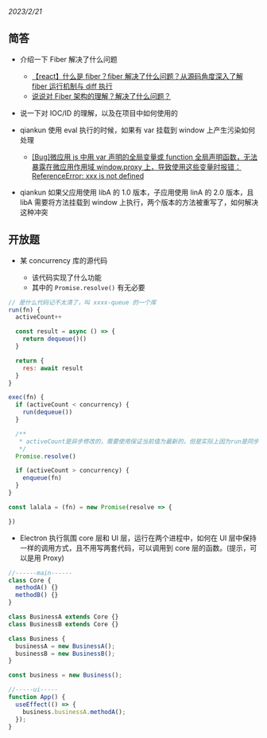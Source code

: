 _2023/2/21_

## 简答

- 介绍一下 Fiber 解决了什么问题

  - [【react】什么是 fiber？fiber 解决了什么问题？从源码角度深入了解 fiber 运行机制与 diff 执行](https://www.cnblogs.com/echolun/p/16414562.html)
  - [说说对 Fiber 架构的理解？解决了什么问题？](https://vue3js.cn/interview/React/Fiber.html)

- 说一下对 IOC/ID 的理解，以及在项目中如何使用的
- qiankun 使用 eval 执行的时候，如果有 var 挂载到 window 上产生污染如何处理

  - [[Bug]微应用 js 中用 var 声明的全局变量或 function 全局声明函数，无法暴露在微应用作用域 window.proxy 上，导致使用这些变量时报错：ReferenceError: xxx is not defined](https://github.com/umijs/qiankun/issues/1170)

- qiankun 如果父应用使用 libA 的 1.0 版本，子应用使用 linA 的 2.0 版本，且 libA 需要将方法挂载到 window 上执行，两个版本的方法被重写了，如何解决这种冲突

## 开放题

- 某 concurrency 库的源代码

  - 该代码实现了什么功能
  - 其中的 `Promise.resolve()` 有无必要

```js
// 是什么代码记不太清了，叫 xxxx-queue 的一个库
run(fn) {
  activeCount++

  const result = async () => {
    return dequeue()()
  }

  return {
    res: await result
  }
}

exec(fn) {
  if (activeCount < concurrency) {
    run(dequeue())
  }

  /**
   * activeCount是异步修改的，需要使用保证当前值为最新的，但是实际上因为run是同步执行，不加也行，如何解释？
   */
  Promise.resolve()

  if (activeCount > concurrency) {
    enqueue(fn)
  }
}

const lalala = (fn) = new Promise(resolve => {

})
```

- Electron 执行氛围 core 层和 UI 层，运行在两个进程中，如何在 UI 层中保持一样的调用方式，且不用写两套代码，可以调用到 core 层的函数。(提示，可以是用 Proxy)

```js
//------main------
class Core {
  methodA() {}
  methodB() {}
}

class BusinessA extends Core {}
class BusinessB extends Core {}

class Business {
  businessA = new BusinessA();
  businessB = new BusinessB();
}

const business = new Business();

//-----ui-----
function App() {
  useEffect(() => {
    business.businessA.methodA();
  });
}
```

